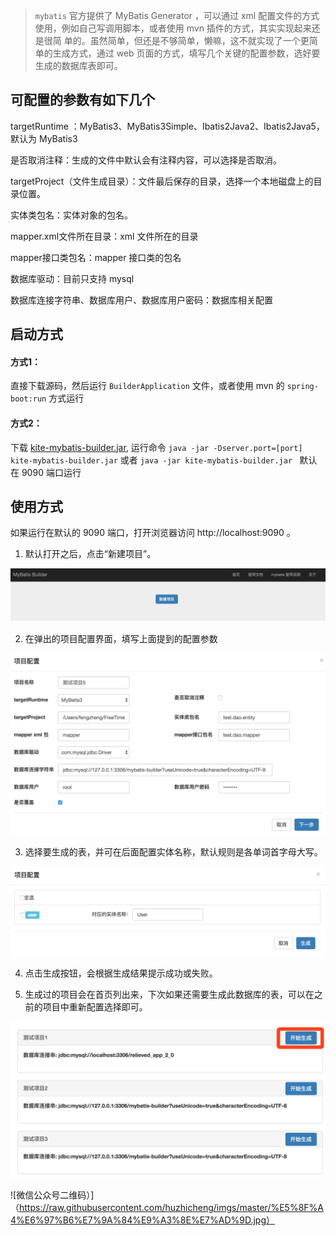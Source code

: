 > `mybatis` 官方提供了 MyBatis Generator ，可以通过 xml 配置文件的方式使用，例如自己写调用脚本，或者使用 mvn 插件的方式，其实实现起来还是很简  单的。虽然简单，但还是不够简单，懒嘛，这不就实现了一个更简单的生成方式，通过 web 页面的方式，填写几个关键的配置参数，选好要生成的数据库表即可。

## 可配置的参数有如下几个

targetRuntime ：MyBatis3、MyBatis3Simple、Ibatis2Java2、Ibatis2Java5，默认为 MyBatis3 

是否取消注释：生成的文件中默认会有注释内容，可以选择是否取消。

targetProject（文件生成目录）：文件最后保存的目录，选择一个本地磁盘上的目录位置。

实体类包名：实体对象的包名。

mapper.xml文件所在目录：xml 文件所在的目录

mapper接口类包名：mapper 接口类的包名

数据库驱动：目前只支持 mysql

数据库连接字符串、数据库用户、数据库用户密码：数据库相关配置

## 启动方式

#### 方式1：

直接下载源码，然后运行 `BuilderApplication` 文件，或者使用 mvn 的 `spring-boot:run` 方式运行

#### 方式2：

下载  [kite-mybatis-builder.jar](https://github.com/huzhicheng/kite-mybatis-builder/releases/download/v1.0/kite-mybats-builder.jar), 运行命令 `java -jar -Dserver.port=[port] kite-mybatis-builder.jar` 或者 `java -jar kite-mybatis-builder.jar ` 默认在 9090 端口运行



## 使用方式

如果运行在默认的 9090 端口，打开浏览器访问 http://localhost:9090 。

1. 默认打开之后，点击“新建项目”。

![mybatis-1](https://raw.githubusercontent.com/huzhicheng/imgs/master/mybatis-1.png)

2. 在弹出的项目配置界面，填写上面提到的配置参数

![mybatis-2](https://raw.githubusercontent.com/huzhicheng/imgs/master/mybatis-2.png)

3. 选择要生成的表，并可在后面配置实体名称，默认规则是各单词首字母大写。

![mybatis-3](https://raw.githubusercontent.com/huzhicheng/imgs/master/mybatis-3.png)

4. 点击生成按钮，会根据生成结果提示成功或失败。

5. 生成过的项目会在首页列出来，下次如果还需要生成此数据库的表，可以在之前的项目中重新配置选择即可。

![mybatis-4](https://raw.githubusercontent.com/huzhicheng/imgs/master/mybatis-4.png)

![微信公众号二维码）]（https://raw.githubusercontent.com/huzhicheng/imgs/master/%E5%8F%A4%E6%97%B6%E7%9A%84%E9%A3%8E%E7%AD%9D.jpg）

   
